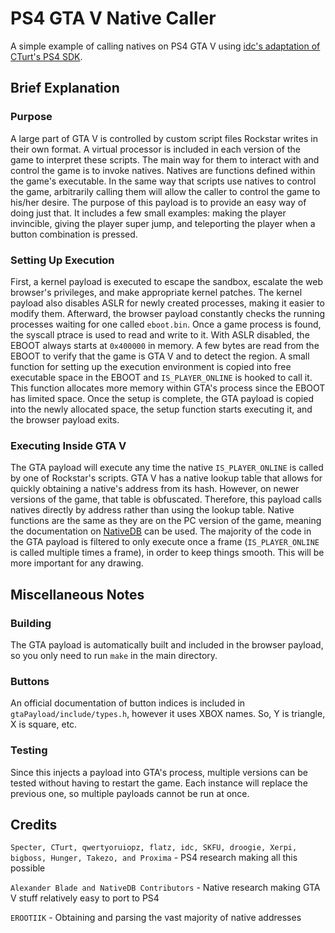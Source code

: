 # PS4 GTA V Native Caller
A simple example of calling natives on PS4 GTA V using [idc's adaptation of CTurt's PS4 SDK](https://github.com/idc/ps4-payload-sdk).


## Brief Explanation
### Purpose
A large part of GTA V is controlled by custom script files Rockstar writes in their own format. A virtual processor is included in each version of the game to interpret these scripts. The main way for them to interact with and control the game is to invoke natives. Natives are functions defined within the game's executable. In the same way that scripts use natives to control the game, arbitrarily calling them will allow the caller to control the game to his/her desire. The purpose of this payload is to provide an easy way of doing just that. It includes a few small examples: making the player invincible, giving the player super jump, and teleporting the player when a button combination is pressed.
### Setting Up Execution
First, a kernel payload is executed to escape the sandbox, escalate the web browser's privileges, and make appropriate kernel patches. The kernel payload also disables ASLR for newly created processes, making it easier to modify them. Afterward, the browser payload constantly checks the running processes waiting for one called `eboot.bin`. Once a game process is found, the syscall ptrace is used to read and write to it. With ASLR disabled, the EBOOT always starts at `0x400000` in memory. A few bytes are read from the EBOOT to verify that the game is GTA V and to detect the region. A small function for setting up the execution environment is copied into free executable space in the EBOOT and `IS_PLAYER_ONLINE` is hooked to call it. This function allocates more memory within GTA's process since the EBOOT has limited space. Once the setup is complete, the GTA payload is copied into the newly allocated space, the setup function starts executing it, and the browser payload exits.
### Executing Inside GTA V
The GTA payload will execute any time the native `IS_PLAYER_ONLINE` is called by one of Rockstar's scripts. GTA V has a native lookup table that allows for quickly obtaining a native's address from its hash. However, on newer versions of the game, that table is obfuscated. Therefore, this payload calls natives directly by address rather than using the lookup table. Native functions are the same as they are on the PC version of the game, meaning the documentation on [NativeDB](http://dev-c.com/nativedb/) can be used. The majority of the code in the GTA payload is filtered to only execute once a frame (`IS_PLAYER_ONLINE` is called multiple times a frame), in order to keep things smooth. This will be more important for any drawing.

## Miscellaneous Notes
### Building
The GTA payload is automatically built and included in the browser payload, so you only need to run `make` in the main directory.
### Buttons
An official documentation of button indices is included in `gtaPayload/include/types.h`, however it uses XBOX names. So, Y is triangle, X is square, etc.
### Testing
Since this injects a payload into GTA's process, multiple versions can be tested without having to restart the game. Each instance will replace the previous one, so multiple payloads cannot be run at once.


## Credits
`Specter, CTurt, qwertyoruiopz, flatz, idc, SKFU, droogie, Xerpi, bigboss, Hunger, Takezo, and Proxima` - PS4 research making all this possible

`Alexander Blade and NativeDB Contributors` - Native research making GTA V stuff relatively easy to port to PS4

`EROOTIIK` - Obtaining and parsing the vast majority of native addresses